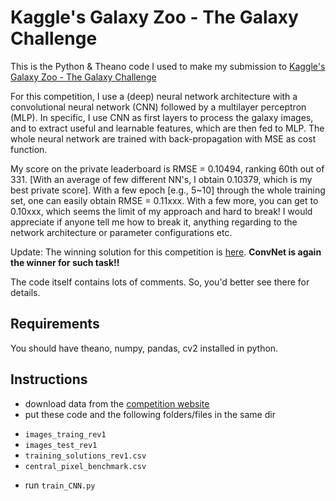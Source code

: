 # Kaggle's Galaxy Zoo - The Galaxy Challenge

This is the Python & Theano code I used to make my submission to [Kaggle's
Galaxy Zoo - The Galaxy Challenge](http://www.kaggle.com/c/galaxy-zoo-the-galaxy-challenge/)

For this competition, I use a (deep) neural network architecture with a
convolutional neural network (CNN) followed by a multilayer perceptron (MLP).
In specific, I use CNN as first layers to process the galaxy images, and to
extract useful and learnable features, which are then fed to MLP. The whole
neural network are trained with back-propagation with MSE as cost function.

My score on the private leaderboard is RMSE = 0.10494, ranking 60th out of 331. [With an average of few different NN's, I obtain 0.10379, which is my best private score]. With a few epoch [e.g., 5~10] through the whole training set, one can easily obtain RMSE = 0.11xxx. With a few more, you can get to 0.10xxx, which seems
the limit of my approach and hard to break! I would appreciate if anyone tell me how to break it, anything regarding to the network architecture or parameter configurations etc.

Update: The winning solution for this competition is [here](http://benanne.github.io/2014/04/05/galaxy-zoo.html). **ConvNet is again the winner for such task!!**

The code itself contains lots of comments. So, you'd better see there for details.

## Requirements

You should have theano, numpy, pandas, cv2 installed in python.

## Instructions

* download data from the [competition website](http://www.kaggle.com/c/galaxy-zoo-the-galaxy-challenge/)
* put these code and the following folders/files in the same dir
 - `images_traing_rev1`
 - `images_test_rev1`
 - `training_solutions_rev1.csv`
 - `central_pixel_benchmark.csv`
* run `train_CNN.py`